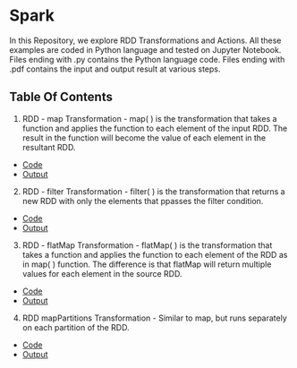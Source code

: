# Spark

In this Repository, we explore RDD Transformations and Actions. All these examples are coded in Python language and tested on Jupyter Notebook. 
Files ending with .py contains the Python language code.
Files ending with .pdf contains the input and output result at various steps.

## Table Of Contents
 1. RDD - map Transformation -
 map( ) is the transformation that takes a function and applies the function to each element of the input RDD. The result in the function will become the value of each element in the resultant RDD.
 - [Code](https://github.com/vaishali-yasala/Spark/blob/main/rdd-map.py)
 - [Output](https://github.com/vaishali-yasala/Spark/blob/main/rdd-map.pdf)

 2. RDD - filter Transformation -
filter( ) is the transformation that returns a new RDD with only the elements that ppasses the filter condition.
 - [Code](https://github.com/vaishali-yasala/Spark/blob/main/rdd-filter.py)
 - [Output](https://github.com/vaishali-yasala/Spark/blob/main/rdd-filter.pdf)

 3. RDD - flatMap Transformation -
 flatMap( ) is the transformation that takes a function and applies the function to each element of the RDD as in map( ) function. The difference is that flatMap will return multiple values for each element in the source RDD.
 - [Code](https://github.com/vaishali-yasala/Spark/blob/main/rdd-flatMap.py)
 - [Output](https://github.com/vaishali-yasala/Spark/blob/main/rdd-flatMap.pdf)

 4. RDD mapPartitions Transformation -
 Similar to map, but runs separately on each partition of the RDD.
 - [Code](https://github.com/vaishali-yasala/Spark/blob/main/rdd-mapPartitions.py)
 - [Output](https://github.com/vaishali-yasala/Spark/blob/main/rdd-mapPartitions.pdf)
